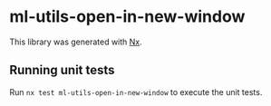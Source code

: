 # ml-utils-open-in-new-window

This library was generated with [Nx](https://nx.dev).

## Running unit tests

Run `nx test ml-utils-open-in-new-window` to execute the unit tests.
